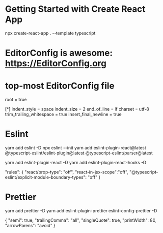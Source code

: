 # Getting Started with Create React App

npx create-react-app . --template typescript

# EditorConfig is awesome: https://EditorConfig.org

# top-most EditorConfig file

root = true

[*]
indent_style = space
indent_size = 2
end_of_line = lf
charset = utf-8
trim_trailing_whitespace = true
insert_final_newline = true

# Eslint

yarn add eslint -D
npx eslint --init
yarn add eslint-plugin-react@latest @typescript-eslint/eslint-plugin@latest @typescript-eslint/parser@latest

yarn add eslint-plugin-react -D
yarn add eslint-plugin-react-hooks -D

"rules": {
"react/prop-type": "off",
"react-in-jsx-scope":"off",
"@typescript-eslint/explicit-module-boundary-types": "off"
}

# Prettier

yarn add prettier -D
yarn add eslint-plugin-prettier eslint-config-prettier -D

{
"semi": true,
"trailingComma": "all",
"singleQuote": true,
"printWidth": 80,
"arrowParens": "avoid"
}
